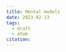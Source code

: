 ```yaml
---
title: Mental models
date: 2023-02-13
tags:
  - draft
  - atom
citation: 
---
```


<!--
[Confirmation Bias](20230213104057.md)

The Map is Not the Territory

Circle of Competence

First Principles Thinking

Thought Experiment

Second Order Thinking

Probabalistic Thinking

Inversion

[Occam's Razor](20230213132013.md)

Hanlong's Razor

-->
